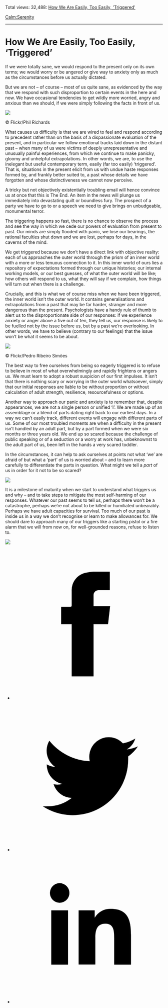 Total views: 32,488: [How We Are Easily, Too Easily, 'Triggered'](https://www.theschooloflife.com/thebookoflife/how-we-are-easily-triggered-and-why/)

[Calm:](https://www.theschooloflife.com/thebookoflife/category/calm/)[Serenity](https://www.theschooloflife.com/thebookoflife/category/calm/serenity/)

* * *

# How We Are Easily, Too Easily, ‘Triggered’
<style>
						.alignnone {
  display: block;
  margin-left: auto;
  margin-right: auto;
  align: center:
}

.addtoany_share_save_container {
display:none;
}

.wp-block-image {
		display: block;
  margin-left: auto;
  margin-right: auto;
  width: 50%;
}

.aligncenter {
display: block;
  margin-left: auto;
  margin-right: auto;
  align: center:
}

@media only screen and (max-width: 500px) {
  .wp-block-image {
		display: block;
  margin-left: auto;
  margin-right: auto;
  width: 100%;
} }

h1 {max-width: 600px !important;
}
.s18-single-post .content-area .site-main article .post-cat-header-display + .old-wrapper p {
    font-size: 1.200em
}
						</style>

If we were totally sane, we would respond to the present only on its own terms; we would worry or be angered or give way to anxiety only as much as the circumstances before us actually dictated.

But we are not – of course – most of us quite sane, as evidenced by the way that we respond with such disproportion to certain events in the here and now. We have occasional tendencies to get wildly more worried, angry and anxious than we should, if we were simply following the facts in front of us.

 ![](https://www.theschooloflife.com/thebookoflife/wp-content/uploads/2018/05/6887031163_149cf778a3_b.jpg)

© Flickr/Phil Richards

What causes us difficulty is that we are wired to feel and respond according to precedent rather than on the basis of a dispassionate evaluation of the present, and in particular we follow emotional tracks laid down in the distant past – when many of us were victims of deeply unrepresentative and unusually painful experiences, from which we continue to make panicky, gloomy and unhelpful extrapolations. In other words, we are, to use the inelegant but useful contemporary term, easily (far too easily) ‘triggered’. That is, situations in the present elicit from us with undue haste responses formed by, and frankly better suited to, a past whose details we have forgotten and whose distinctiveness we cannot now perceive.

A tricky but not objectively existentially troubling email will hence convince us at once that this is The End. An item in the news will plunge us immediately into devastating guilt or boundless fury. The prospect of a party we have to go to or a speech we need to give brings on unbudgeable, monumental terror.

The triggering happens so fast, there is no chance to observe the process and see the way in which we cede our powers of evaluation from present to past. Our minds are simply flooded with panic, we lose our bearings, the rational faculties shut down and we are lost, perhaps for days, in the caverns of the mind.

We get triggered because we don’t have a direct link with objective reality: each of us approaches the outer world through the prism of an inner world with a more or less tenuous connection to it. In this inner world of ours lies a repository of expectations formed through our unique histories; our internal working models, or our best guesses, of what the outer world will be like; how others will respond to us, what they will say if we complain, how things will turn out when there is a challenge.

Crucially, and this is what we of course miss when we have been triggered, the inner world isn’t the outer world. It contains generalisations and extrapolations from a past that may be far harder, stranger and more dangerous than the present. Psychologists have a handy rule of thumb to alert us to the disproportionate side of our responses: if we experience anxiety or anger above a five out of ten, they tell us, our response is likely to be fuelled not by the issue before us, but by a past we’re overlooking. In other words, we have to believe (contrary to our feelings) that the issue won’t be what it seems to be about.

 ![](https://www.theschooloflife.com/thebookoflife/wp-content/uploads/2018/05/27815277742_9d61663a6c_z.jpg)

© Flickr/Pedro Ribeiro Simões

The best way to free ourselves from being so eagerly triggered is to refuse to believe in most of what overwhelmingly and rapidly frightens or angers us. We must learn to adopt a robust suspicion of our first impulses. It isn’t that there is nothing scary or worrying in the outer world whatsoever, simply that our initial responses are liable to be without proportion or without calculation of adult strength, resilience, resourcefulness or options.

Another way to approach our panic and anxiety is to remember that, despite appearances, we are not a single person or unified ‘I’. We are made up of an assemblage or a blend of parts dating right back to our earliest days. In a way we can’t easily track, different events will engage with different parts of us. Some of our most troubled moments are when a difficulty in the present isn’t handled by an adult part, but by a part formed when we were six months or three years old. We end up so scared because the challenge of public speaking or of a seduction or a worry at work has, unbeknownst to the adult part of us, been left in the hands a very scared toddler.

In the circumstances, it can help to ask ourselves at points not what ‘we’ are afraid of but what a ‘part’ of us is worried about – and to learn more carefully to differentiate the parts in question. What might we tell a _part_ of us in order for it not to be so scared?

![](https://www.theschooloflife.com/thebookoflife/wp-content/uploads/2018/05/Georgia_OKeeffe_Red_Canna_1919_HMA.jpg)

It is a milestone of maturity when we start to understand what triggers us and why – and to take steps to mitigate the most self-harming of our responses. Whatever our past seems to tell us, perhaps there won’t be a catastrophe, perhaps we’re not about to be killed or humiliated unbearably. Perhaps we have adult capacities for survival. Too much of our past is inside us in a way we don’t recognise or learn to make allowances for. We should dare to approach many of our triggers like a starting pistol or a fire alarm that we will from now on, for well-grounded reasons, refuse to listen to.

[![](https://img.youtube.com/vi/-C_7OuhXh50/0.jpg)](https://www.youtube.com/embed/-C_7OuhXh50 '')
<style>
    .iframe-class { display: block !important; }
</style>

- [<svg xmlns="http://www.w3.org/2000/svg" viewbox="0 0 26 26"><title>Facebook</title>
                    <g>
                        <path d="M8.38,10H9.92c.2,0,.29,0,.29-.28,0-.82,0-1.64,0-2.46a3.05,3.05,0,0,1,2.57-3.15A7.22,7.22,0,0,1,14,3.95c.86,0,1.71,0,2.57,0h.25v3.2h-2A.85.85,0,0,0,14,8c0,.62,0,1.24,0,1.91h2.87L16.51,13H14v9H10.21V13H8.38Z"></path>
                    </g>
                </svg>](http://www.facebook.com/sharer/sharer.php?u=https://www.theschooloflife.com/thebookoflife/how-we-are-easily-triggered-and-why/)
- [<svg xmlns="http://www.w3.org/2000/svg" viewbox="0 0 26 26"><title>Twitter</title>
                    <path d="M21.69,7.9a6.75,6.75,0,0,1-1.94.53,3.39,3.39,0,0,0,1.48-1.87,6.76,6.76,0,0,1-2.14.82,3.38,3.38,0,0,0-5.75,3.08,9.59,9.59,0,0,1-7-3.53,3.38,3.38,0,0,0,1,4.51A3.36,3.36,0,0,1,5.89,11v0A3.38,3.38,0,0,0,8.6,14.37a3.39,3.39,0,0,1-1.53.06,3.38,3.38,0,0,0,3.15,2.35A6.78,6.78,0,0,1,6,18.22a6.87,6.87,0,0,1-.81,0A9.6,9.6,0,0,0,20,10.08q0-.22,0-.44A6.86,6.86,0,0,0,21.69,7.9Z"></path>
                </svg>](http://twitter.com/share?url=https://www.theschooloflife.com/thebookoflife/how-we-are-easily-triggered-and-why/&text=&via=theschooloflife)
- [<svg xmlns="http://www.w3.org/2000/svg" viewbox="0 0 26 26"><title>LinkedIn</title>
<path class="cls-2" d="M6.67,10H9.58v9.36H6.67ZM8.13,5.32A1.69,1.69,0,1,1,6.44,7,1.69,1.69,0,0,1,8.13,5.32"></path><path class="cls-2" d="M11.41,10H14.2v1.28h0A3.06,3.06,0,0,1,17,9.75c2.95,0,3.49,1.94,3.49,4.46v5.14H17.57V14.79c0-1.09,0-2.48-1.51-2.48s-1.75,1.18-1.75,2.4v4.63H11.41Z"></path></svg>](https://www.linkedin.com/shareArticle?mini=true&url=https://www.theschooloflife.com/thebookoflife/how-we-are-easily-triggered-and-why/)
